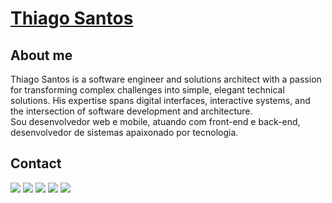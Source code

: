  # <a href="https://www.linkedin.com/in/thiagosanntos/">Thiago Santos</a>
 
## About me
Thiago Santos is a software engineer and solutions architect with a passion for transforming complex challenges into simple, elegant technical solutions. His expertise spans digital interfaces, interactive systems, and the intersection of software development and architecture.
<br>
Sou desenvolvedor web e mobile, atuando com front-end e back-end, desenvolvedor de sistemas apaixonado por tecnologia.

<div> 
 
 ## Contact
 
  <a href="https://www.youtube.com/@th1agodev" target="_blank"><img src="https://img.shields.io/badge/YouTube-FF0000?style=for-the-badge&logo=youtube&logoColor=white" target="_blank"></a>
  <a href="https://www.instagram.com/th1ago.dev/" target="_blank"><img src="https://img.shields.io/badge/-Instagram-%23E4405F?style=for-the-badge&logo=instagram&logoColor=white" target="_blank"></a>
 	<a href="https://www.twitch.tv/th1agaotv" target="_blank"><img src="https://img.shields.io/badge/Twitch-9146FF?style=for-the-badge&logo=twitch&logoColor=white" target="_blank"></a>
  <a href = "mailto:thiagosantosdevelop@gmail.com"><img src="https://img.shields.io/badge/-Gmail-%23333?style=for-the-badge&logo=gmail&logoColor=white" target="_blank"></a>
  <a href="https://www.linkedin.com/in/thiagosanntos" target="_blank"><img src="https://img.shields.io/badge/-LinkedIn-%230077B5?style=for-the-badge&logo=linkedin&logoColor=white" target="_blank"></a> 
</div>

